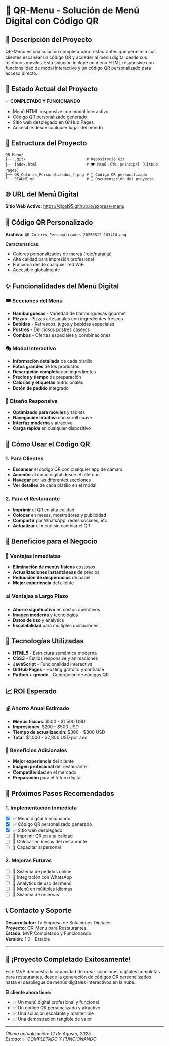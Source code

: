 # 🍔 QR-Menu - Solución de Menú Digital con Código QR

## 📱 **Descripción del Proyecto**

QR-Menu es una solución completa para restaurantes que permite a sus clientes escanear un código QR y acceder al menú digital desde sus teléfonos móviles. Esta solución incluye un menú HTML responsive con funcionalidad de modal interactivo y un código QR personalizado para acceso directo.

## 🎯 **Estado Actual del Proyecto**

✅ **COMPLETADO Y FUNCIONANDO**
- Menú HTML responsive con modal interactivo
- Código QR personalizado generado
- Sitio web desplegado en GitHub Pages
- Accesible desde cualquier lugar del mundo

## 📁 **Estructura del Proyecto**

```
QR-Menu/
├── .git/                           # Repositorio Git
├── index.html                      # 🍽️ Menú HTML principal (GitHub Pages)
├── QR_Colores_Personalizados_*.png # 🎨 Código QR personalizado
└── README.md                       # 📖 Documentación del proyecto
```

## 🌐 **URL del Menú Digital**

**Sitio Web Activo:** https://djoel95.github.io/express-menu

## 🎨 **Código QR Personalizado**

**Archivo:** `QR_Colores_Personalizados_20250812_183410.png`

**Características:**
- Colores personalizados de marca (rojo/naranja)
- Alta calidad para impresión profesional
- Funciona desde cualquier red WiFi
- Accesible globalmente

## ✨ **Funcionalidades del Menú Digital**

### **🍽️ Secciones del Menú**
- **Hamburguesas** - Variedad de hamburguesas gourmet
- **Pizzas** - Pizzas artesanales con ingredientes frescos
- **Bebidas** - Refrescos, jugos y bebidas especiales
- **Postres** - Deliciosos postres caseros
- **Combos** - Ofertas especiales y combinaciones

### **🎭 Modal Interactivo**
- **Información detallada** de cada platillo
- **Fotos grandes** de los productos
- **Descripción completa** con ingredientes
- **Precios y tiempo** de preparación
- **Calorías y etiquetas** nutricionales
- **Botón de pedido** integrado

### **📱 Diseño Responsive**
- **Optimizado para móviles** y tablets
- **Navegación intuitiva** con scroll suave
- **Interfaz moderna** y atractiva
- **Carga rápida** en cualquier dispositivo

## 🚀 **Cómo Usar el Código QR**

### **1. Para Clientes**
- **Escanear** el código QR con cualquier app de cámara
- **Acceder** al menú digital desde el teléfono
- **Navegar** por las diferentes secciones
- **Ver detalles** de cada platillo en el modal

### **2. Para el Restaurante**
- **Imprimir** el QR en alta calidad
- **Colocar** en mesas, mostradores y publicidad
- **Compartir** por WhatsApp, redes sociales, etc.
- **Actualizar** el menú sin cambiar el QR

## 💼 **Beneficios para el Negocio**

### **🎯 Ventajas Inmediatas**
- **Eliminación de menús físicos** costosos
- **Actualizaciones instantáneas** de precios
- **Reducción de desperdicios** de papel
- **Mejor experiencia** del cliente

### **📊 Ventajas a Largo Plazo**
- **Ahorro significativo** en costos operativos
- **Imagen moderna** y tecnológica
- **Datos de uso** y analytics
- **Escalabilidad** para múltiples ubicaciones

## 🔧 **Tecnologías Utilizadas**

- **HTML5** - Estructura semántica moderna
- **CSS3** - Estilos responsive y animaciones
- **JavaScript** - Funcionalidad interactiva
- **GitHub Pages** - Hosting gratuito y confiable
- **Python + qrcode** - Generación de códigos QR

## 📈 **ROI Esperado**

### **💰 Ahorro Anual Estimado**
- **Menús físicos**: $500 - $1,500 USD
- **Impresiones**: $200 - $500 USD
- **Tiempo de actualización**: $300 - $800 USD
- **Total**: $1,000 - $2,800 USD por año

### **🎯 Beneficios Adicionales**
- **Mejor experiencia** del cliente
- **Imagen profesional** del restaurante
- **Competitividad** en el mercado
- **Preparación** para el futuro digital

## 🌟 **Próximos Pasos Recomendados**

### **1. Implementación Inmediata**
- [x] ✅ Menú digital funcionando
- [x] ✅ Código QR personalizado generado
- [x] ✅ Sitio web desplegado
- [ ] 🔄 Imprimir QR en alta calidad
- [ ] 🔄 Colocar en mesas del restaurante
- [ ] 🔄 Capacitar al personal

### **2. Mejoras Futuras**
- [ ] 🔮 Sistema de pedidos online
- [ ] 🔮 Integración con WhatsApp
- [ ] 🔮 Analytics de uso del menú
- [ ] 🔮 Menú en múltiples idiomas
- [ ] 🔮 Sistema de reservas

## 📞 **Contacto y Soporte**

**Desarrollador:** Tu Empresa de Soluciones Digitales  
**Proyecto:** QR-Menu para Restaurantes  
**Estado:** MVP Completado y Funcionando  
**Versión:** 1.0 - Estable

---

## 🎉 **¡Proyecto Completado Exitosamente!**

Este MVP demuestra la capacidad de crear soluciones digitales completas para restaurantes, desde la generación de códigos QR personalizados hasta el despliegue de menús digitales interactivos en la nube.

**El cliente ahora tiene:**
- ✅ Un menú digital profesional y funcional
- ✅ Un código QR personalizado y atractivo
- ✅ Una solución escalable y mantenible
- ✅ Una demostración tangible de valor

---

*Última actualización: 12 de Agosto, 2025*  
*Estado: ✅ COMPLETADO Y FUNCIONANDO*
